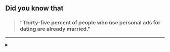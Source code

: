 ## Did you know that

<h3>
  <blockquote>
<!--START_SECTION:debris-->                                                                                     
"Thirty-five percent of people who use personal ads for dating are already married."
<!--END_SECTION:debris-->
  </blockquote>
</h3>

-----

<details>
  <summary></summary>

<img src="https://github-readme-stats.vercel.app/api?show_icons=true&hide=issues&username=ekickx"> <img src="https://github-readme-stats.vercel.app/api/top-langs/?layout=compact&username=ekickx">

</details>
